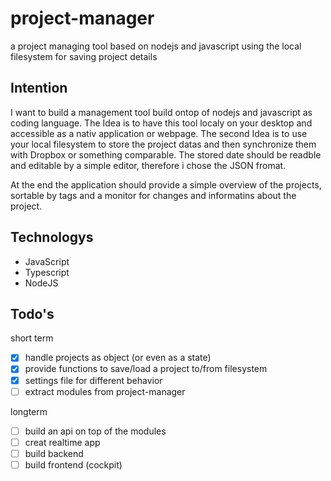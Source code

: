 # project-manager

a project managing tool based on nodejs and javascript using the local filesystem for saving project details

## Intention
I want to build a management tool build ontop of nodejs and javascript as coding language.
The Idea is to have this tool localy on your desktop and accessible as a nativ application or webpage.
The second Idea is to use your local filesystem to store the project datas and then synchronize them with Dropbox or something comparable.
The stored date should be readble and editable by a simple editor, therefore i chose the JSON fromat.

At the end the application should provide a simple overview of the projects, sortable by tags and a monitor for changes and informatins about the project.

## Technologys
- JavaScript
- Typescript 
- NodeJS

## Todo's
short term
- [x] handle projects as object (or even as a state)
- [x] provide functions to save/load a project to/from filesystem
- [x] settings file for different behavior
- [ ] extract modules from project-manager

longterm
- [ ] build an api on top of the modules
- [ ] creat realtime app
- [ ] build backend
- [ ] build frontend (cockpit)
